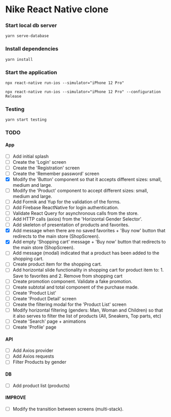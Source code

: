 # Nike React Native clone

### Start local db server

```terminal
yarn serve-database
```

### Install dependencies

```terminal
yarn install
```

### Start the application

```terminal
npx react-native run-ios --simulator="iPhone 12 Pro"
```

```terminal
npx react-native run-ios --simulator="iPhone 12 Pro" --configuration Release
```

### Testing

```terminal
yarn start testing
```

### TODO

#### App

- [ ] Add initial splash
- [ ] Create the 'Login' screen
- [ ] Create the 'Registration' screen
- [ ] Create the 'Remember password' screen
- [x] Modify the 'Button' component so that it accepts different sizes: small, medium and large.
- [ ] Modify the 'Product' component to accept different sizes: small, medium and large.
- [ ] Add Formik and Yup for the validation of the forms.
- [ ] Add Firebase ReactNative for login authentication.
- [ ] Validate React Query for asynchronous calls from the store.
- [ ] Add HTTP calls (axios) from the 'Horizontal Gender Selector'.
- [ ] Add skeleton of presentation of products and favorites.
- [x] Add message when there are no saved favorites + 'Buy now' button that redirects to the main store (ShopScreen).
- [x] Add empty 'Shopping cart' message + 'Buy now' button that redirects to the main store (ShopScreen).
- [ ] Add message (modal) indicated that a product has been added to the shopping cart.
- [ ] Create product item for the shopping cart.
- [ ] Add horizontal slide functionality in shopping cart for product item to: 1. Save to favorites and 2. Remove from shopping cart
- [ ] Create promotion component. Validate a fake promotion.
- [ ] Create subtotal and total component of the purchase made.
- [ ] Create 'Product List'
- [ ] Create 'Product Detail' screen
- [ ] Create the filtering modal for the 'Product List' screen
- [ ] Modify horizontal filtering (genders: Man, Woman and Children) so that it also serves to filter the list of products (All, Sneakers, Top parts, etc)
- [ ] Create 'Search' page + animations
- [ ] Create 'Profile' page

#### API

- [ ] Add Axios provider
- [ ] Add Axios requests
- [ ] Filter Products by gender

#### DB

- [ ] Add product list (products)

#### IMPROVE

- [ ] Modify the transition between screens (multi-stack).

